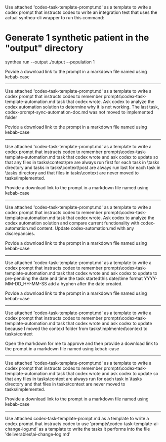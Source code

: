 
Use attached 'codex-task-template-prompt.md' as a template to write a codex prompt that instructs codex to write an integration test that uses the actual synthea-cli wrapper to run this command:

# Generate 1 synthetic patient in the "output" directory
synthea run --output ./output --population 1

Povide a download link to the prompt in a markdown file named using kebab-case

---

Use attached 'codex-task-template-prompt.md' as a template to write a codex prompt that instructs codex to remember prompts\codex-task-template-automation.md task that codex wrote. Ask codex to analyze the codex automation solution to determine why it is not working. The last task, codex-prompt-sync-automation-doc.md was not moved to implemented folder

Povide a download link to the prompt in a markdown file named using kebab-case

---

Use attached 'codex-task-template-prompt.md' as a template to write a codex prompt that instructs codex to remember prompts\codex-task-template-automation.md task that codex wrote and ask codex to update so that any files in tasks\context\pre are always run first for each task in \tasks directory and tasks in tasks\context\post are always run last for each task in \tasks directory and that files in tasks\context are never moved to tasks\implemented.

Provide a download link to the prompt in a markdown file named using kebab-case

---

Use attached 'codex-task-template-prompt.md' as a template to write a codex prompt that instructs codex to remember prompts\codex-task-template-automation.md task that codex wrote. Ask codex to analyze the codex automation solution and compare current functionality with codex-automation.md content. Update codex-automation.md with any discrepancies. 

Povide a download link to the prompt in a markdown file named using kebab-case

---

Use attached 'codex-task-template-prompt.md' as a template to write a codex prompt that instructs codex to remember prompts\codex-task-template-automation.md task that codex wrote and ask codex to update to pre-pending the date and time the task startedthis date/time format YYYY-MM-DD_HH-MM-SS add a hyphen after the date created.

Povide a download link to the prompt in a markdown file named using kebab-case

---

Use attached 'codex-task-template-prompt.md' as a template to write a codex prompt that instructs codex to remember prompts\codex-task-template-automation.md task that codex wrote and ask codex to update because I moved the context folder from tasks\implmented\context to tasks\context

Open the markdown for me to approve and then provide a download link to the prompt in a markdown file named using kebab-case

---

Use attached 'codex-task-template-prompt.md' as a template to write a codex prompt that instructs codex to remember prompts\codex-task-template-automation.md task that codex wrote and ask codex to update so that any files in tasks\context are always run for each task in \tasks directory and that files in tasks\context are never moved to tasks\implemented.

Provide a download link to the prompt in a markdown file named using kebab-case

---
Use attached codex-task-template-prompt.md as a template to write a codex prompt that instructs codex to use 'prompts\codex-task-template-ai-change-log.md' as a template to write the tasks it performs into the file 'deliverables\ai-change-log.md'